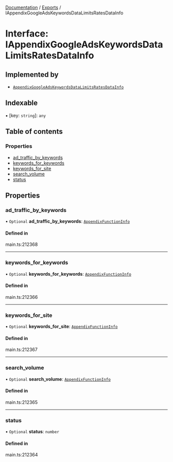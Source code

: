 [Documentation](../README.md) / [Exports](../modules.md) / IAppendixGoogleAdsKeywordsDataLimitsRatesDataInfo

# Interface: IAppendixGoogleAdsKeywordsDataLimitsRatesDataInfo

## Implemented by

- [`AppendixGoogleAdsKeywordsDataLimitsRatesDataInfo`](../classes/AppendixGoogleAdsKeywordsDataLimitsRatesDataInfo.md)

## Indexable

▪ [key: `string`]: `any`

## Table of contents

### Properties

- [ad\_traffic\_by\_keywords](IAppendixGoogleAdsKeywordsDataLimitsRatesDataInfo.md#ad_traffic_by_keywords)
- [keywords\_for\_keywords](IAppendixGoogleAdsKeywordsDataLimitsRatesDataInfo.md#keywords_for_keywords)
- [keywords\_for\_site](IAppendixGoogleAdsKeywordsDataLimitsRatesDataInfo.md#keywords_for_site)
- [search\_volume](IAppendixGoogleAdsKeywordsDataLimitsRatesDataInfo.md#search_volume)
- [status](IAppendixGoogleAdsKeywordsDataLimitsRatesDataInfo.md#status)

## Properties

### ad\_traffic\_by\_keywords

• `Optional` **ad\_traffic\_by\_keywords**: [`AppendixFunctionInfo`](../classes/AppendixFunctionInfo.md)

#### Defined in

main.ts:212368

___

### keywords\_for\_keywords

• `Optional` **keywords\_for\_keywords**: [`AppendixFunctionInfo`](../classes/AppendixFunctionInfo.md)

#### Defined in

main.ts:212366

___

### keywords\_for\_site

• `Optional` **keywords\_for\_site**: [`AppendixFunctionInfo`](../classes/AppendixFunctionInfo.md)

#### Defined in

main.ts:212367

___

### search\_volume

• `Optional` **search\_volume**: [`AppendixFunctionInfo`](../classes/AppendixFunctionInfo.md)

#### Defined in

main.ts:212365

___

### status

• `Optional` **status**: `number`

#### Defined in

main.ts:212364
